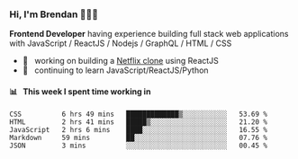 ### Hi, I'm Brendan 👨🏻‍💻

<b>Frontend Developer</b> having experience building full stack web applications with JavaScript / ReactJS / Nodejs / GraphQL / HTML / CSS</p>

 - 🚀 	&nbsp; working on building a [Netflix clone](https://github.com/brendantfinn/netflix-clone) using ReactJS
 - 🌱 	&nbsp; continuing to learn JavaScript/ReactJS/Python

 
 
#### 📊 	&nbsp; This week I spent time working in
<!--START_SECTION:waka-->
```text
CSS          6 hrs 49 mins   █████████████▒░░░░░░░░░░░   53.69 % 
HTML         2 hrs 41 mins   █████▒░░░░░░░░░░░░░░░░░░░   21.20 % 
JavaScript   2 hrs 6 mins    ████░░░░░░░░░░░░░░░░░░░░░   16.55 % 
Markdown     59 mins         ██░░░░░░░░░░░░░░░░░░░░░░░   07.76 % 
JSON         3 mins          ░░░░░░░░░░░░░░░░░░░░░░░░░   00.45 % 
```
<!--END_SECTION:waka-->
